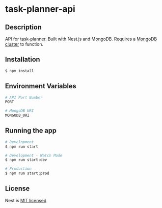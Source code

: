 # task-planner-api

## Description

API for [task-planner](https://github.com/kayloody/task-planner). Built with Nest.js and MongoDB. Requires a [MongoDB cluster](https://www.mongodb.com/cloud/atlas) to function.

## Installation

```bash
$ npm install
```

## Environment Variables

```bash
# API Port Number
PORT

# MongoDB URI
MONGODB_URI
```

## Running the app

```bash
# Development
$ npm run start

# Development - Watch Mode
$ npm run start:dev

# Production
$ npm run start:prod
```

## License

Nest is [MIT licensed](LICENSE).
